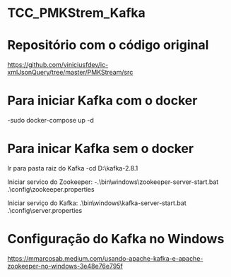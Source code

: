 # TCC_PMKStrem_Kafka

# Repositório com o código original
https://github.com/viniciusfdev/ic-xmlJsonQuery/tree/master/PMKStream/src

# Para iniciar Kafka com o docker
-sudo docker-compose up -d

# Para inicar Kafka sem o docker
Ir para pasta raiz do Kafka
-cd D:\kafka-2.8.1

Iniciar servico do Zookeeper:
-.\bin\windows\zookeeper-server-start.bat .\config\zookeeper.properties

Iniciar serviço do Kafka:
.\bin\windows\kafka-server-start.bat .\config\server.properties

# Configuração do Kafka no Windows
https://mmarcosab.medium.com/usando-apache-kafka-e-apache-zookeeper-no-windows-3e48e76e795f
